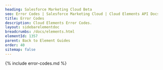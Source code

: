 ```yaml
---
heading: Salesforce Marketing Cloud Beta
seo: Error Codes | Salesforce Marketing Cloud | Cloud Elements API Docs
title: Error Codes
description: Cloud Elements Error Codes.
layout: sidebarelementdoc
breadcrumbs: /docs/elements.html
elementId: 1357
parent: Back to Element Guides
order: 40
sitemap: false
---
```


{% include error-codes.md %}
